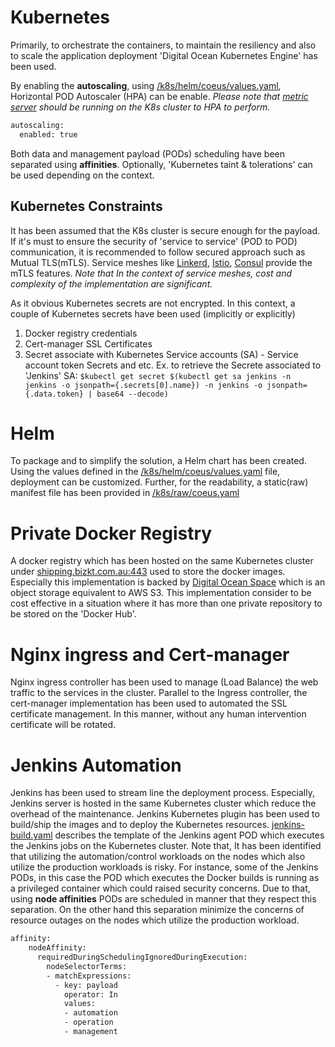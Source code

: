 # Kubernetes
Primarily, to orchestrate the containers, to maintain the resiliency and also to scale the application deployment 'Digital Ocean Kubernetes Engine' has been used. 

By enabling the **autoscaling**, using [/k8s/helm/coeus/values.yaml], Horizontal POD Autoscaler (HPA) can be enable. 
_Please note that [metric server] should be running on the K8s cluster to HPA to perform._
```sh
autoscaling:
  enabled: true
```
Both data and management payload (PODs) scheduling have been separated using **affinities**. Optionally, 'Kubernetes taint & tolerations' can be used depending on the context.

## Kubernetes Constraints
It has been assumed that the K8s cluster is secure enough for the payload. If it's must to ensure the security of 'service to service' (POD to POD) communication, it is recommended to follow secured approach such as Mutual TLS(mTLS). Service meshes like [Linkerd], [Istio], [Consul] provide the mTLS features. 
_Note that In the context of service meshes, cost and complexity of the implementation are significant._

As it obvious Kubernetes secrets are not encrypted. In this context, a couple of Kubernetes secrets have been used (implicitly or explicitly)
1. Docker registry credentials
2. Cert-manager SSL Certificates
3. Secret associate with Kubernetes Service accounts (SA) - Service account token Secrets and etc.
    Ex. to retrieve the Secrete associated to 'Jenkins' SA:  `$kubectl get secret $(kubectl get sa jenkins -n jenkins -o jsonpath={.secrets[0].name}) -n jenkins -o jsonpath={.data.token} | base64 --decode)`

# Helm
To package and to simplify the solution, a Helm chart has been created. Using the values defined in the [/k8s/helm/coeus/values.yaml] file, deployment can be customized. Further, for the readability, a static(raw) manifest file has been provided in [/k8s/raw/coeus.yaml]

# Private Docker Registry
A docker registry which has been hosted on the same Kubernetes cluster under [shipping.bizkt.com.au:443] used to store the docker images. Especially this implementation is backed by [Digital Ocean Space] which is an object storage equivalent to AWS S3. 
This implementation consider to be cost effective in a situation where it has more than one private repository to be stored on the 'Docker Hub'. 

# Nginx ingress and Cert-manager
Nginx ingress controller has been used to manage (Load Balance) the web traffic to the services in the cluster. Parallel to the Ingress controller, the cert-manager implementation has been used to automated the SSL certificate management. In this manner, without any human intervention certificate will be rotated.

# Jenkins Automation 
Jenkins has been used to stream line the deployment process. Especially, Jenkins server is hosted in the same Kubernetes cluster which reduce the overhead of the maintenance.
Jenkins Kubernetes plugin has been used to build/ship the images and to deploy the Kubernetes resources. [jenkins-build.yaml] describes the template of the Jenkins agent POD which executes the Jenkins jobs on the Kubernetes cluster. 
Note that, It has been identified that utilizing the automation/control workloads on the nodes which also utilize the production workloads is risky. For instance, some of the Jenkins PODs, in this case the POD which executes the Docker builds is running as a privileged container which could raised security concerns. Due to that, using **node affinities** PODs are scheduled in manner that they respect this separation. On the other hand this separation minimize the concerns of resource outages on the nodes which utilize the production workload. 

```sh
affinity:
    nodeAffinity:
      requiredDuringSchedulingIgnoredDuringExecution:
        nodeSelectorTerms:
        - matchExpressions:
          - key: payload
            operator: In
            values:
            - automation
            - operation 
            - management
```
[jenkins-pipeline]: https://i.ibb.co/8YxqbH0/coeus-pipeline.png

[/k8s/helm/coeus/values.yaml]: https://github.com/krishanthisera/coeus/blob/master/k8s/helm/coeus/values.yaml
[metric server]: https://github.com/kubernetes-sigs/metrics-server
[Linkerd]: https://linkerd.io/
[Istio]: https://istio.io/
[Consul]: https://www.consul.io/
[/k8s/raw/coeus.yaml]: https://github.com/krishanthisera/coeus/blob/master/k8s/raw/coeus.yaml
[shipping.bizkt.com.au:443]: shipping.bizkt.com.au:443
[Digital Ocean Space]: https://zhipping.sgp1.digitaloceanspaces.com 
[jenkins-build.yaml]: https://github.com/krishanthisera/coeus/blob/master/jenkins-build.yaml